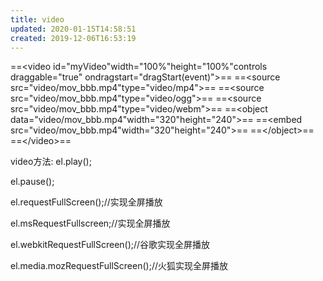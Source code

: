```yaml
---
title: video
updated: 2020-01-15T14:58:51
created: 2019-12-06T16:53:19
---
```


==\<video id="myVideo"width="100%"height="100%"controls draggable="true" ondragstart="dragStart(event)"\>==
==\<source src="video/mov_bbb.mp4"type="video/mp4"\>==
==\<source src="video/mov_bbb.mp4"type="video/ogg"\>==
==\<source src="video/mov_bbb.mp4"type="video/webm"\>==
==\<object data="video/mov_bbb.mp4"width="320"height="240"\>==
==\<embed src="video/mov_bbb.mp4"width="320"height="240"\>==
==\</object\>==
==\</video\>==

video方法:
el.play();

el.pause();

el.requestFullScreen();//实现全屏播放

el.msRequestFullscreen;//实现全屏播放

el.webkitRequestFullScreen();//谷歌实现全屏播放

el.media.mozRequestFullScreen();//火狐实现全屏播放
